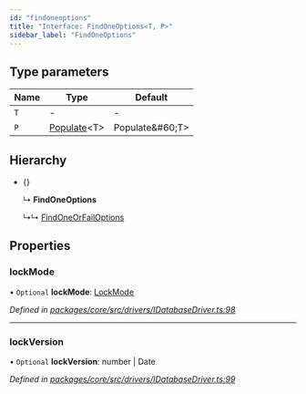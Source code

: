 ```yaml
---
id: "findoneoptions"
title: "Interface: FindOneOptions<T, P>"
sidebar_label: "FindOneOptions"
---
```


## Type parameters

Name | Type | Default |
------ | ------ | ------ |
`T` | - | - |
`P` | [Populate](../index.md#populate)&#60;T> | Populate\&#60;T> |

## Hierarchy

* {}

  ↳ **FindOneOptions**

  ↳↳ [FindOneOrFailOptions](findoneorfailoptions.md)

## Properties

### lockMode

• `Optional` **lockMode**: [LockMode](../enums/lockmode.md)

*Defined in [packages/core/src/drivers/IDatabaseDriver.ts:98](https://github.com/mikro-orm/mikro-orm/blob/8766baa31/packages/core/src/drivers/IDatabaseDriver.ts#L98)*

___

### lockVersion

• `Optional` **lockVersion**: number \| Date

*Defined in [packages/core/src/drivers/IDatabaseDriver.ts:99](https://github.com/mikro-orm/mikro-orm/blob/8766baa31/packages/core/src/drivers/IDatabaseDriver.ts#L99)*
